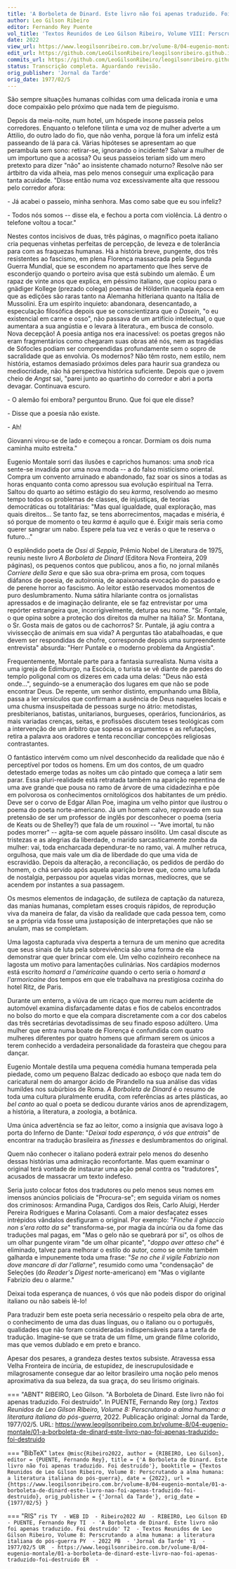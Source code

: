 ```yaml
---
title: 'A Borboleta de Dinard. Este livro não foi apenas traduzido. Foi destruído'
author: Leo Gilson Ribeiro
editor: Fernando Rey Puente
vol_title: 'Textos Reunidos de Leo Gilson Ribeiro, Volume VIII: Perscrutando a alma humana: a literatura italiana do pós-guerra'
date: 2022
view_url: https://www.leogilsonribeiro.com.br/volume-8/04-eugenio-montale/01-a-borboleta-de-dinard-este-livro-nao-foi-apenas-traduzido-foi-destruido
edit_url: https://github.com/LeoGilsonRibeiro/leogilsonribeiro.github.io/edit/main//docs/markdown/volume-8/04-eugenio-montale/01-a-borboleta-de-dinard-este-livro-nao-foi-apenas-traduzido-foi-destruido.md
commits_url: https://github.com/LeoGilsonRibeiro/leogilsonribeiro.github.io/commits/main/docs/markdown/volume-8/04-eugenio-montale/01-a-borboleta-de-dinard-este-livro-nao-foi-apenas-traduzido-foi-destruido.md
status: Transcrição completa. Aguardando revisão.
orig_publisher: 'Jornal da Tarde'
orig_date: 1977/02/5
---
```


São sempre situações humanas colhidas com uma delicada ironia e uma doce compaixão pelo próximo que nada tem de pieguismo.

Depois da meia-noite, num hotel, um hóspede insone passeia pelos corredores. Enquanto o telefone tilinta e uma voz de mulher adverte a um Attilio, do outro lado do fio, que não venha, porque lá fora um infeliz está passeando de lá para cá. Várias hipóteses se apresentam ao que perambula sem sono: retirar-se, ignorando o incidente? Salvar a mulher de um importuno que a acossa? Ou seus passeios teriam sido um mero pretexto para dizer "não" ao insistente chamado noturno? Resolve não ser ártbitro da vida alheia, mas pelo menos conseguir uma explicação para tanta acuidade. "Disse então numa voz excessivamente alta que ressoou pelo corredor afora:

\- Já acabei o passeio, minha senhora. Mas como sabe que eu sou infeliz?

\- Todos nós somos -- disse ela, e fechou a porta com violência. Lá dentro o telefone voltou a tocar."

Nestes contos incisivos de duas, três páginas, o magnífico poeta italiano cria pequenas vinhetas perfeitas de percepção, de leveza e de tolerância para com as fraquezas humanas. Há a história breve, pungente, dos três resistentes ao fascismo, em plena Florença massacrada pela Segunda Guerra Mundial, que se escondem no apartamento que lhes serve de esconderijo quando o porteiro avisa que está subindo um alemão. É um rapaz de vinte anos que explica, em péssimo italiano, que copiou para o gnädiger Kollege (prezado colega) poemas de Hölderlin naquela época em que as edições são raras tanto na Alemanha hitleriana quanto na Itália de Mussolini. Era um espírito inquieto: abandonara, desencantado, a especulação filosófica depois que se conscientizara que o *Dasein*, "o eu existencial em carne e osso", não passava de um artifício intelectual, o que aumentara a sua angústia e o levara à literatura., em busca de consolo. Nova decepção! A poesia antiga nos era inacessível: os poetas gregos não eram fragmentários como chegaram suas obras até nós, nem as tragédias de Sófocles podiam ser compreendidas profundamente sem o sopro de sacralidade que as envolvia. Os modernos? Não têm rosto, nem estilo, nem história, estamos demasiado próximos deles para haurir sua grandeza ou mediocridade, não há perspectiva histórica suficiente. Depois que o jovem cheio de *Angst* sai, "parei junto ao quartinho do corredor e abri a porta devagar. Continuava escuro.

\- O alemão foi embora? perguntou Bruno. Que foi que ele disse?

\- Disse que a poesia não existe.

\- Ah!

Giovanni virou-se de lado e começou a roncar. Dormiam os dois numa caminha muito estreita."

Eugenio Montale sorri das ilusões e caprichos humanos: uma *snob* rica sente-se invadida por uma nova moda -- a do falso misticismo oriental. Compra um convento arruinado e abandonado, faz soar os sinos a todas as horas enquanto conta como apressou sua evolução espiritual na Terra. Saltou do quarto ao sétimo estágio do seu *karma*, resolvendo ao mesmo tempo todos os problemas de classes, de injustiças, de teorias democráticas ou totalitárias: "Mas qual igualdade, qual exploração, mas quais direitos\... Se tanto faz, se tens aborrecimentos, maçadas e miséria, é só porque de momento o teu *karma* é aquilo que é. Exigir mais seria como querer sangrar um nabo. Espere pela tua vez e verás o que te reserva o futuro\..."

O esplêndido poeta de *Ossi di Seppia*, Prêmio Nobel de Literatura de 1975, reuniu neste livro *A Borboleta de Dinard* (Editora Nova Fronteira, 209 páginas), os pequenos contos que publicou, anos a fio, no jornal milanês *Corriere della Sera* e que são sua obra-prima em prosa, com toques diáfanos de poesia, de autoironia, de apaixonada evocação do passado e de perene horror ao fascismo. Ao leitor estão reservados momentos de puro deslumbramento. Numa sátira hilariante contra os jornalistas apressados e de imaginação delirante, ele se faz entrevistar por uma repórter estrangeira que, incorrigivelmente, deturpa seu nome. "Sr. Fontale, o que opina sobre a proteção dos direitos da mulher na Itália? Sr. Montana, o Sr. Gosta mais de gatos ou de cachorros? Sr. Puntale, já agiu contra a vivissecção de animais em sua vida? A perguntas tão atabalhoadas, e que devem ser respondidas de chofre, corresponde depois uma surpreendente entrevista" absurda: "Herr Puntale e o moderno problema da Angústia".

Frequentemente, Montale parte para a fantasia surrealista. Numa visita a uma igreja de Edimburgo, na Escócia, o turista se vê diante de paredes do templo poligonal com os dizeres em cada uma delas: "Deus não está onde\...", seguindo-se a enumeração dos lugares em que não se pode encontrar Deus. De repente, um senhor distinto, empunhando uma Bíblia, passa a ler versículos que confirmam a ausência de Deus naqueles locais e uma chusma insuspeitada de pessoas surge no átrio: metodistas, presbiterianos, batistas, unitarianos, burgueses, operários, funcionários, as mais variadas crenças, seitas, e profissões discutem teses teológicas com a intervenção de um árbitro que sopesa os argumentos e as refutações, retira a palavra aos oradores e tenta reconciliar concepções religiosas contrastantes.

O fantástico intervém como um nível desconhecido da realidade que não é perceptível por todos os homens. Em um dos contos, de um quadro detestado emerge todas as noites um cão pintado que começa a latir sem parar. Essa pluri-realidade está retratada também na aparição repentina de uma ave grande que pousa no ramo de árvore de uma cidadezinha e põe em polvorosa os conhecimentos ornitológicos dos habitantes de um prédio. Deve ser o corvo de Edgar Allan Poe, imagina um velho pintor que ilustrou o poema do poeta norte-americano. Já um homem calvo, reprovado em sua pretensão de ser um professor de inglês por desconhecer o poema (seria de Keats ou de Shelley?) que fala de um rouxinol -- "Ave imortal, tu não podes morrer" -- agita-se com aquele pássaro insólito. Um casal discute as tristezas e as alegrias da liberdade, o marido sarcasticamente zomba da mulher: vai, toda encharcada dependurar-te no ramo, vai. A mulher retruca, orgulhosa, que mais vale um dia de liberdade do que uma vida de escravidão. Depois da alteração, a reconciliação, os pedidos de perdão do homem, o chá servido após aquela aparição breve que, como uma lufada de nostalgia, perpassou por aquelas vidas mornas, medíocres, que se acendem por instantes a sua passagem.

Os mesmos elementos de indagação, de sutileza de captação da natureza, das manias humanas, completam esses croquis rápidos, de reprodução viva da maneira de falar, da visão da realidade que cada pessoa tem, como se a própria vida fosse uma justaposição de interpretações que não se anulam, mas se completam.

Uma lagosta capturada viva desperta a ternura de um menino que acredita que seus sinais de luta pela sobrevivência são uma forma de ela demonstrar que quer brincar com ele. Um velho cozinheiro reconhece na lagosta um motivo para lamentações culinárias. Nos cardápios modernos está escrito *homard a l'américaine* quando o certo seria o *homard a l'armoricaine* dos tempos em que ele trabalhava na prestigiosa cozinha do hotel Ritz, de Paris.

Durante um enterro, a viúva de um ricaço que morreu num acidente de automóvel examina disfarçadamente datas e fios de cabelos encontrados no bolso do morto e que ela compara discretamente com a cor dos cabelos das três secretárias devotadíssimas de seu finado esposo adúltero. Uma mulher que entra numa boate de Florença é confundida com quatro mulheres diferentes por quatro homens que afirmam serem os únicos a terem conhecido a verdadeira personalidade da forasteira que chegou para dançar.

Eugenio Montale destila uma pequena comédia humana temperada pela piedade, como um pequeno Balzac dedicado ao esboço que nada tem do caricatural nem do amargor ácido de Pirandello na sua análise das vidas humildes nos subúrbios de Roma. *A Borboleta de Dinard* é o resumo de toda uma cultura pluralmente erudita, com referências as artes plásticas, ao *bel canto* ao qual o poeta se dedicou durante vários anos de aprendizagem, a história, a literatura, a zoologia, a botânica.

Uma única advertência se faz ao leitor, como a insígnia que avisava logo à porta do Inferno de Dante: "*Deixai toda esperança, ó vós que entrais*" de encontrar na tradução brasileira as *finesses* e deslumbramentos do original.

Quem não conhecer o italiano poderá extrair pelo menos do desenho dessas histórias uma admiração reconfortante. Mas quem examinar o original terá vontade de instaurar uma ação penal contra os "tradutores", acusados de massacrar um texto indefeso.

Seria justo colocar fotos dos tradutores ou pelo menos seus nomes em imensos anúncios policiais de "Procura-se"; em seguida viriam os nomes dos criminosos: Armandina Puga, Cardigos dos Reis, Carlo Aluigi, Herder Pereira Rodrigues e Marina Colasanti. Com a maior desfaçatez esses intrépidos vândalos desfiguram o original. Por exemplo: "*Finche il ghiaccio non s'era rotto da se*" transforma-se, por magia da incúria ou da fome das traduções mal pagas, em "Mas o gelo não se quebrará por si", os olhos de um olhar pungente viram "de um olhar picante", "*doppo aver atteso che*" é eliminado, talvez para melhorar o estilo do autor, como se omite também galharda e impunemente toda uma frase: "*Se no che il vigile Fabrizio non dove mancare di dar l'allarne*", resumido como uma "condensação" de Seleções (do *Reader's Digest* norte-americano) em "Mas o vigilante Fabrizio deu o alarme."

Deixai toda esperança de nuances, ó vós que não podeis dispor do original italiano ou não sabeis lê-lo!

Para traduzir bem este poeta seria necessário o respeito pela obra de arte, o conhecimento de uma das duas línguas, ou o italiano ou o português, qualidades que não foram consideradas indispensáveis para a tarefa de tradução. Imagine-se que se trata de um filme, um grande filme colorido, mas que vemos dublado e em preto e branco.

Apesar dos pesares, a grandeza destes textos subsiste. Atravessa essa Velha Fronteira de incúria, de estupidez, de inescrupulosidade e milagrosamente consegue dar ao leitor brasileiro uma noção pelo menos aproximativa da sua beleza, da sua graça, do seu lirismo originais.


=== "ABNT"
    RIBEIRO, Leo Gilson. "A Borboleta de Dinard. Este livro não foi apenas traduzido. Foi destruído". In PUENTE, Fernando Rey (org.) <em>Textos Reunidos de Leo Gilson Ribeiro, Volume 8: Perscrutando a alma humana: a literatura italiana do pós-guerra</em>, 2022. Publicação original: Jornal da Tarde, 1977/02/5. URL: <a href="stable_url">https://www.leogilsonribeiro.com.br/volume-8/04-eugenio-montale/01-a-borboleta-de-dinard-este-livro-nao-foi-apenas-traduzido-foi-destruido</a>

=== "BibTeX"
    ```latex
    @misc{Ribeiro2022,
    author = {RIBEIRO, Leo Gilson},
    editor = {PUENTE, Fernando Rey},
    title = {'A Borboleta de Dinard. Este livro não foi apenas traduzido. Foi destruído'},
    booktitle = {Textos Reunidos de Leo Gilson Ribeiro, Volume 8: Perscrutando a alma humana: a literatura italiana do pós-guerra},
    date = {2022},
    url = {https://www.leogilsonribeiro.com.br/volume-8/04-eugenio-montale/01-a-borboleta-de-dinard-este-livro-nao-foi-apenas-traduzido-foi-destruido},
    orig_publisher = {'Jornal da Tarde'},
    orig_date = {1977/02/5}
    }
    ```

=== "RIS"
    ```ris
    TY  - WEB
    ID  - Ribeiro2022
    AU  - RIBEIRO, Leo Gilson
    ED  - PUENTE, Fernando Rey
    TI  - 'A Borboleta de Dinard. Este livro não foi apenas traduzido. Foi destruído'
    T2  - Textos Reunidos de Leo Gilson Ribeiro, Volume 8: Perscrutando a alma humana: a literatura italiana do pós-guerra
    PY  - 2022
    PB  - 'Jornal da Tarde'
    Y1  - 1977/02/5
    UR  - https://www.leogilsonribeiro.com.br/volume-8/04-eugenio-montale/01-a-borboleta-de-dinard-este-livro-nao-foi-apenas-traduzido-foi-destruido
    ER  - 
    ```
